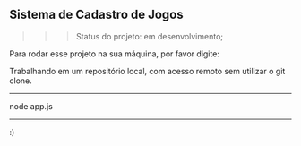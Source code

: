 ## Sistema de Cadastro de Jogos
>>> Status do projeto: em desenvolvimento;

Para rodar esse projeto na sua máquina, por favor digite:

Trabalhando em um repositório local, com acesso remoto sem utilizar o git clone.


___
node app.js
___

:)